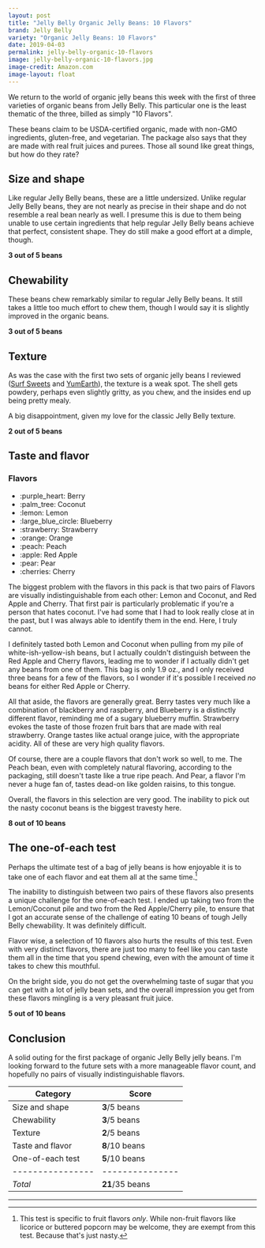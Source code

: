 ```yaml
---
layout: post
title: "Jelly Belly Organic Jelly Beans: 10 Flavors"
brand: Jelly Belly
variety: "Organic Jelly Beans: 10 Flavors"
date: 2019-04-03
permalink: jelly-belly-organic-10-flavors
image: jelly-belly-organic-10-flavors.jpg
image-credit: Amazon.com
image-layout: float
---
```



We return to the world of organic jelly beans this week
with the first of three varieties of organic beans from Jelly Belly.
This particular one is the least thematic of the three,
billed as simply "10 Flavors".

These beans claim to be USDA-certified organic,
made with non-GMO ingredients, gluten-free, and vegetarian.
The package also says that they are made with real fruit juices and purees.
Those all sound like great things, but how do they rate?


## Size and shape

Like regular Jelly Belly beans, these are a little undersized.
Unlike regular Jelly Belly beans, they are not nearly as precise in their shape
and do not resemble a real bean nearly as well.
I presume this is due to them being unable to use certain ingredients
that help regular Jelly Belly beans achieve that perfect, consistent shape.
They do still make a good effort at a dimple, though.

**3 out of 5 beans**


## Chewability

These beans chew remarkably similar to regular Jelly Belly beans.
It still takes a little too much effort to chew them,
though I would say it is slightly improved in the organic beans.

**3 out of 5 beans**


## Texture

As was the case with the first two sets of organic jelly beans I reviewed
([Surf Sweets](/surf-sweets-organic-jelly-beans) and
[YumEarth](yumearth-organic-sour-beans)), the texture is a weak spot.
The shell gets powdery, perhaps even slightly gritty, as you chew,
and the insides end up being pretty mealy.

A big disappointment, given my love for the classic Jelly Belly texture.

**2 out of 5 beans**


## Taste and flavor

<div class="inset">
    <h3>Flavors</h3>
    <ul class="emoji-list">
        <li>:purple_heart: Berry</li>
        <li>:palm_tree: Coconut</li>
        <li>:lemon: Lemon</li>
        <li>:large_blue_circle: Blueberry</li>
        <li>:strawberry: Strawberry</li>
        <li>:orange: Orange</li>
        <li>:peach: Peach</li>
        <li>:apple: Red Apple</li>
        <li>:pear: Pear</li>
        <li>:cherries: Cherry</li>
    </ul>
</div>

The biggest problem with the flavors in this pack is that two pairs of Flavors
are visually indistinguishable from each other:
Lemon and Coconut, and Red Apple and Cherry.
That first pair is particularly problematic
if you're a person that hates coconut.
I've had some that I had to look really close at in the past,
but I was always able to identify them in the end.
Here, I truly cannot.

I definitely tasted both Lemon and Coconut
when pulling from my pile of white-ish-yellow-ish beans,
but I actually couldn't distinguish between the Red Apple and Cherry flavors,
leading me to wonder if I actually didn't get any beans from one of them.
This bag is only 1.9 oz., and I only received three beans
for a few of the flavors, so I wonder if it's possible I received _no_ beans
for either Red Apple or Cherry.

All that aside, the flavors are generally great.
Berry tastes very much like a combination of blackberry and raspberry,
and Blueberry is a distinctly different flavor,
reminding me of a sugary blueberry muffin.
Strawberry evokes the taste of those frozen fruit bars
that are made with real strawberry.
Orange tastes like actual orange juice, with the appropriate acidity.
All of these are very high quality flavors.

Of course, there are a couple flavors that don't work so well, to me.
The Peach bean, even with completely natural flavoring,
according to the packaging, still doesn't taste like a true ripe peach.
And Pear, a flavor I'm never a huge fan of, tastes dead-on
like golden raisins, to this tongue.

Overall, the flavors in this selection are very good.
The inability to pick out the nasty coconut beans is the biggest travesty here.

**8 out of 10 beans**


## The one-of-each test

Perhaps the ultimate test of a bag of jelly beans is how enjoyable it is
to take one of each flavor and eat them all at the same time.[^1]

The inability to distinguish between two pairs of these flavors also presents
a unique challenge for the one-of-each test.
I ended up taking two from the Lemon/Coconut pile
and two from the Red Apple/Cherry pile,
to ensure that I got an accurate sense of the challenge
of eating 10 beans of tough Jelly Belly chewability.
It was definitely difficult.

Flavor wise, a selection of 10 flavors also hurts the results of this test.
Even with very distinct flavors, there are just too many
to feel like you can taste them all in the time that you spend chewing,
even with the amount of time it takes to chew this mouthful.

On the bright side, you do not get the overwhelming taste of sugar
that you can get with a lot of jelly bean sets,
and the overall impression you get from these flavors mingling
is a very pleasant fruit juice.

**5 out of 10 beans**


## Conclusion

A solid outing for the first package of organic Jelly Belly jelly beans.
I'm looking forward to the future sets with a more manageable flavor count,
and hopefully no pairs of visually indistinguishable flavors.

Category         | Score
---------------- | ---------------
Size and shape   | **3**/5 beans
Chewability      | **3**/5 beans
Texture          | **2**/5 beans
Taste and flavor | **8**/10 beans
One-of-each test | **5**/10 beans
---------------- | ---------------
_Total_          | **21**/35 beans


---

[^1]: This test is specific to fruit flavors _only_. While non-fruit flavors like licorice or buttered popcorn may be welcome, they are exempt from this test. Because that's just nasty.
